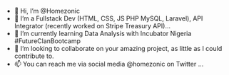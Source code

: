 - 👋 Hi, I’m @Homezonic
- 👀 I’m a Fullstack Dev (HTML, CSS, JS PHP MySQL, Laravel), API Integrator (recently worked on Stripe Treasury API)...
- 🌱 I’m currently learning Data Analysis with Incubator Nigeria #FutureClanBootcamp
- 💞️ I’m looking to collaborate on your amazing project, as little as I could contribute to.
- 📫 You can reach me via social media @homezonic on Twitter ...

<!---
Homezonic/Homezonic is a ✨ special ✨ repository because its `README.md` (this file) appears on your GitHub profile.
You can click the Preview link to take a look at your changes.
--->
